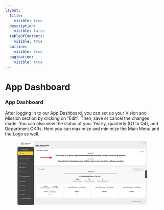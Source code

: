 ```yaml
---
layout:
  title:
    visible: true
  description:
    visible: false
  tableOfContents:
    visible: true
  outline:
    visible: true
  pagination:
    visible: true
---
```


# App Dashboard

### App Dashboard

After logging in to our App Dashboard, you can set up your Vision and Mission section by clicking on "Edit". Then, save or cancel the changes made. You can also view the status of your Yearly, quarterly (Q1 to Q4), and Department OKRs. Here you can maximize and minimize the Main Menu and the Logo as well.

<figure><img src="../.gitbook/assets/3. Home - Dashboard.png" alt=""><figcaption></figcaption></figure>
